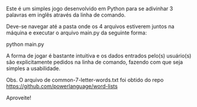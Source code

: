 Este é um simples jogo desenvolvido em Python para se adivinhar 3 palavras em inglês através da linha de comando.

Deve-se navegar até a pasta onde os 4 arquivos estiverem juntos na máquina e executar o arquivo main.py da seguinte forma:

python main.py

A forma de jogar é bastante intuitiva e os dados entrados pelo(s) usuário(s) são explicitamente pedidos na linha de comando, fazendo com que seja simples a usabilidade.

Obs. O arquivo de common-7-letter-words.txt foi obtido do repo https://github.com/powerlanguage/word-lists

Aproveite!

